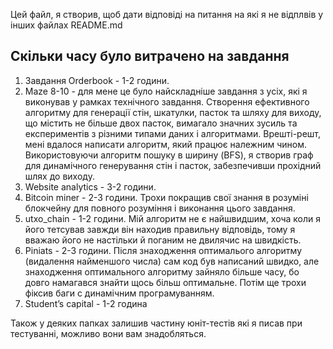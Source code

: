 Цей файл, я створив, щоб дати відповіді на питання на які я не відплвів у інших файлах README.md

## Скільки часу було витрачено на завдання
1. Завдання Orderbook - 1-2 години.
2. Maze 8-10 - для мене це було найскладніше завдання з усіх, які я виконував у рамках технічного завдання. Створення ефективного 
алгоритму для генерації стін, шкатулки, пасток та шляху для виходу, що містить не більше двох пасток, вимагало значних 
зусиль та експериментів з різними типами даних і алгоритмами. Врешті-решт, мені вдалося написати алгоритм, який працює 
належним чином. Використовуючи алгоритм пошуку в ширину (BFS), я створив граф для динамічного генерування стін і пасток, 
забезпечивши прохідний шлях до виходу. 
3. Website analytics - 3-2 години. 
4. Bitcoin miner - 2-3 години. Трохи покращив свої знання в розуміні блокчейну для повного розуміння і виконання цього завдання.
5. utxo_chain - 1-2 години. Мій алгоритм не є найшвидшим, хоча коли я його тетсував завжди він находив
правильну відповідь, тому я вважаю його не настільки й поганим не двилячис на швидкість.
6. Piniats - 2-3 години. Після знаходження оптималього алгоритму (видалення найменшого числа) сам код був написаний
швидко, але знаходження оптимального алгоритму зайняло більше часу, бо довго намагався знайти щось більш оптимальне.
Потім ще трохи фіксив баги с динамічним програмуванням.
7. Student’s capital - 1-2 година 

Також у деяких папках залишив частину юніт-тестів які я писав при тестуванні, можливо вони вам знадобляться.